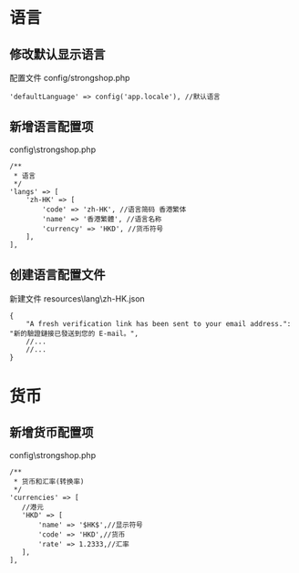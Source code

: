 
# 语言

## 修改默认显示语言
配置文件 config/strongshop.php
```
'defaultLanguage' => config('app.locale'), //默认语言
```

## 新增语言配置项
config\strongshop.php
```
/**
 * 语言
 */
'langs' => [
    'zh-HK' => [
        'code' => 'zh-HK', //语言简码 香港繁体
        'name' => '香港繁體', //语言名称
        'currency' => 'HKD', //货币符号
    ],
],
```

## 创建语言配置文件
新建文件 resources\lang\zh-HK.json
```
{
    "A fresh verification link has been sent to your email address.": "新的驗證鏈接已發送到您的 E-mail。",
    //...
    //...
}
```

# 货币
## 新增货币配置项
config\strongshop.php
```
/**
 * 货币和汇率(转换率)
 */
'currencies' => [
   //港元
   'HKD' => [
       'name' => '$HK$',//显示符号
       'code' => 'HKD',//货币
       'rate' => 1.2333,//汇率
   ],
],
```
